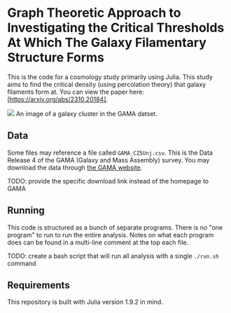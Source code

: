 # Graph Theoretic Approach to Investigating the Critical Thresholds At Which The Galaxy Filamentary Structure Forms

This is the code for a cosmology study primarily using Julia. This study aims to find the critical density (using percolation theory) that galaxy filaments form at. You can view the paper here: [https://arxiv.org/abs/2310.20184].

![](https://github.com/AlexanderJCS/JANGL/assets/98898166/0436f41f-7651-492a-8a57-9b154368ba13)
An image of a galaxy cluster in the GAMA datset.


## Data
Some files may reference a file called `GAMA_CZ5Unj.csv`. This is the Data Release 4 of the GAMA (Galaxy and Mass Assembly) survey. You may download the data through [the GAMA website](http://www.gama-survey.org/dr4/).

TODO: provide the specific download link instead of the homepage to GAMA

## Running

This code is structured as a bunch of separate programs. There is no "one program" to run to run the entire analysis. Notes on what each program does can be found in a multi-line comment at the top each file.

TODO: create a bash script that will run all analysis with a single `./run.sh` command

## Requirements

This repository is built with Julia version 1.9.2 in mind.
